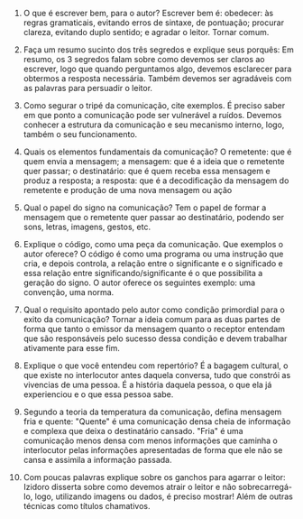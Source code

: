 01. O que é escrever bem, para o autor?
    Escrever bem é: obedecer: às regras gramaticais, evitando erros de sintaxe, de pontuação; procurar clareza, evitando duplo sentido; e agradar o leitor. Tornar comum.

02. Faça um resumo sucinto dos três segredos e explique seus porquês:
    Em resumo, os 3 segredos falam sobre como devemos ser claros ao escrever, logo que quando perguntamos algo, devemos esclarecer para  obtermos a resposta necessária. Também devemos ser agradáveis com as palavras para persuadir o leitor.

03. Como segurar o tripé da comunicação, cite exemplos.
    É preciso saber em que ponto a comunicação pode ser vulnerável a ruídos. Devemos conhecer a estrutura da comunicação e seu mecanismo interno, logo, também o seu funcionamento.

04. Quais os elementos fundamentais da comunicação?
    O remetente: que é quem envia a mensagem; a mensagem: que é a ideia que o remetente quer passar; o destinatário: que é quem receba essa mensagem e produz a resposta; a resposta: que é a decodificação da mensagem do remetente e produção de uma nova mensagem ou ação

05. Qual o papel do signo na comunicação?
    Tem o papel de formar a mensagem que o remetente quer passar ao destinatário, podendo ser sons, letras, imagens, gestos, etc.

06. Explique o código, como uma peça da comunicação. Que exemplos o autor oferece?
    O código é como uma programa ou uma instrução que cria, e depois controla, a relação entre o significante e o significado e essa relação entre significando/significante é o que possibilita a geração do signo. O autor oferece os seguintes exemplo: uma convenção, uma norma.

07. Qual o requisito apontado pelo autor como condição primordial para o exito da comunicação?
    Tornar a ideia comum para as duas partes de forma que tanto o emissor da mensagem quanto o receptor entendam que são responsáveis pelo sucesso dessa condição e devem trabalhar ativamente para esse fim.

08. Explique o que você entendeu com repertório?
    É a bagagem cultural, o que existe no interlocutor antes daquela conversa, tudo que constrói as vivencias de uma pessoa. É a história daquela pessoa, o que ela já experienciou e o que essa pessoa sabe.

09. Segundo a teoria da temperatura da comunicação, defina mensagem fria e quente:
    "Quente" é uma comunicação densa cheia de informação e complexa que deixa o destinatário cansado. "Fria" é uma comunicação menos densa com menos informações que caminha o interlocutor pelas informações apresentadas de forma que ele não se cansa e assimila a informação passada.

10. Com poucas palavras explique sobre os ganchos para agarrar o leitor:
    Izidoro disserta sobre como devemos atrair o leitor e não sobrecarregá-lo, logo, utilizando imagens ou dados, é preciso mostrar! Além de outras técnicas como títulos chamativos.
